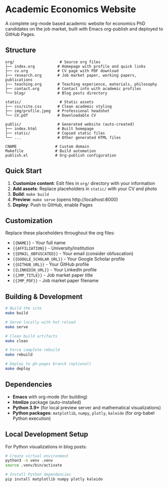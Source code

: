 # Academic Economics Website

A complete org-mode based academic website for economics PhD candidates on the job market, built with Emacs org-publish and deployed to GitHub Pages.

## Structure

```
org/                    # Source org files
├── index.org          # Homepage with profile and quick links
├── cv.org             # CV page with PDF download
├── research.org       # Job market paper, working papers, publications
├── teaching.org       # Teaching experience, materials, philosophy
├── contact.org        # Contact info with academic profiles
└── blog/              # Blog posts directory

static/                 # Static assets
├── css/site.css       # Clean academic styling
├── img/profile.jpeg   # Professional headshot
└── CV.pdf             # Downloadable CV

public/                # Generated website (auto-created)
├── index.html         # Built homepage
├── static/            # Copied static files
└── ...                # Other generated HTML files

CNAME                 # Custom domain
Makefile              # Build automation
publish.el            # Org-publish configuration
```

## Quick Start

1. **Customize content**: Edit files in `org/` directory with your information
2. **Add assets**: Replace placeholders in `static/` with your CV and photo
3. **Build**: `make build`
4. **Preview**: `make serve` (opens http://localhost:8000)
5. **Deploy**: Push to GitHub, enable Pages

## Customization

Replace these placeholders throughout the org files:

- `{{NAME}}` - Your full name
- `{{AFFILIATION}}` - University/institution
- `{{EMAIL_OBFUSCATED}}` - Your email (consider obfuscation)
- `{{GOOGLE_SCHOLAR_URL}}` - Your Google Scholar profile
- `{{GITHUB_URL}}` - Your GitHub profile  
- `{{LINKEDIN_URL}}` - Your LinkedIn profile
- `{{JMP_TITLE}}` - Job market paper title
- `{{JMP_PDF}}` - Job market paper filename

## Building & Development

```bash
# Build the site
make build

# Serve locally with hot reload
make serve

# Clean build artifacts  
make clean

# Force complete rebuild
make rebuild

# Deploy to gh-pages branch (optional)
make deploy
```

## Dependencies

- **Emacs** with org-mode (for building)  
- **htmlize** package (auto-installed)
- **Python 3.9+** (for local preview server and mathematical visualizations)
- **Python packages**: `matplotlib`, `numpy`, `plotly`, `kaleido` (for org-babel Python execution)

## Local Development Setup

For Python visualizations in blog posts:

```bash
# Create virtual environment
python3 -m venv .venv
source .venv/bin/activate

# Install Python dependencies
pip install matplotlib numpy plotly kaleido
```